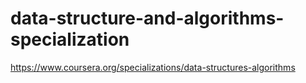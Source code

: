 # data-structure-and-algorithms-specialization
https://www.coursera.org/specializations/data-structures-algorithms
